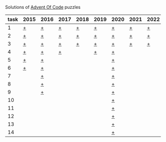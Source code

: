 Solutions of [Advent Of Code](https://adventofcode.com) puzzles

task | 2015 | 2016 | 2017 | 2018 | 2019 | 2020 | 2021 | 2022
------------ | ------------ | ------------ | ------------- | ------------- | ------------- | ------------- | ------------- | -------------
1  | [+](https://adventofcode.com/2015/day/1) | [+](https://adventofcode.com/2016/day/1) | [+](https://adventofcode.com/2017/day/1) | [+](https://adventofcode.com/2018/day/1) | [+](https://adventofcode.com/2019/day/1) | [+](https://adventofcode.com/2020/day/1) | [+](https://adventofcode.com/2021/day/1) | [+](https://adventofcode.com/2022/day/1)
2  | [+](https://adventofcode.com/2015/day/2) | [+](https://adventofcode.com/2016/day/2) | [+](https://adventofcode.com/2017/day/2) | [+](https://adventofcode.com/2019/day/2) | [+](https://adventofcode.com/2019/day/1) | [+](https://adventofcode.com/2020/day/2) | [+](https://adventofcode.com/2021/day/2) | [+](https://adventofcode.com/2022/day/2)
3  | [+](https://adventofcode.com/2015/day/3) | [+](https://adventofcode.com/2016/day/3) | [+](https://adventofcode.com/2017/day/3) | [+](https://adventofcode.com/2018/day/3) | [+](https://adventofcode.com/2019/day/3) | [+](https://adventofcode.com/2020/day/3) | [+](https://adventofcode.com/2021/day/3) | [+](https://adventofcode.com/2022/day/3)
4  | [+](https://adventofcode.com/2015/day/4) | [+](https://adventofcode.com/2016/day/4) | [+](https://adventofcode.com/2017/day/4) | | [+](https://adventofcode.com/2019/day/4) | [+](https://adventofcode.com/2020/day/4) | |
5  | [+](https://adventofcode.com/2015/day/5) | [+](https://adventofcode.com/2016/day/5) | | | | [+](https://adventofcode.com/2020/day/5) | |
6  | [+](https://adventofcode.com/2015/day/6) | [+](https://adventofcode.com/2016/day/6) | | | | [+](https://adventofcode.com/2020/day/6) | |
7  |   | [+](https://adventofcode.com/2016/day/7) | | | | [+](https://adventofcode.com/2020/day/7) | |
8  |   | [+](https://adventofcode.com/2016/day/8) | | | | [+](https://adventofcode.com/2020/day/8) | |
9  |   | [+](https://adventofcode.com/2016/day/9) | | | | [+](https://adventofcode.com/2020/day/9) | |
10 |   | | | | | [+](https://adventofcode.com/2020/day/10) | |
11 |   | | | | | [+](https://adventofcode.com/2020/day/11) | |
12 |   | | | | | [+](https://adventofcode.com/2020/day/12) | |
13 |   | | | | | [+](https://adventofcode.com/2020/day/13) | |
14 |   | | | | | [+](https://adventofcode.com/2020/day/14) | |
